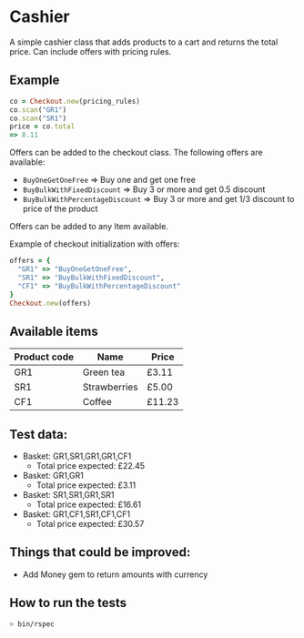 # Cashier
A simple cashier class that adds products to a cart and returns the total price. Can include offers with pricing rules.

## Example

```ruby
co = Checkout.new(pricing_rules)
co.scan("GR1")
co.scan("SR1")
price = co.total
=> 8.11
```

Offers can be added to the checkout class. The following offers are available:

- `BuyOneGetOneFree` => Buy one and get one free
- `BuyBulkWithFixedDiscount` => Buy 3 or more and get 0.5 discount
- `BuyBulkWithPercentageDiscount` => Buy 3 or more and get 1/3 discount to price of the product

Offers can be added to any Item available.

Example of checkout initialization with offers:

```ruby
offers = {
  "GR1" => "BuyOneGetOneFree",
  "SR1" => "BuyBulkWithFixedDiscount",
  "CF1" => "BuyBulkWithPercentageDiscount"
}
Checkout.new(offers)
```

## Available items

Product code | Name | Price
---|---|---
GR1 | Green tea | £3.11
SR1 | Strawberries | £5.00
CF1 | Coffee | £11.23

## Test data:
- Basket: GR1,SR1,GR1,GR1,CF1
  - Total price expected: ​£22.45
- Basket: GR1,GR1
  - Total price expected: ​£3.11
- Basket: SR1,SR1,GR1,SR1
  - Total price expected:​ £16.61
- Basket: GR1,CF1,SR1,CF1,CF1
  - Total price expected:​ £30.57

## Things that could be improved:
- Add Money gem to return amounts with currency

## How to run the tests
```bash
> bin/rspec
```
